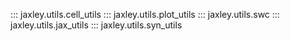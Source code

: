 ::: jaxley.utils.cell_utils
::: jaxley.utils.plot_utils
::: jaxley.utils.swc
::: jaxley.utils.jax_utils
::: jaxley.utils.syn_utils
